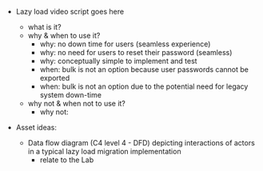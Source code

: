 - Lazy load video script goes here
    - what is it?
    - why & when to use it?
      - why: no down time for users (seamless experience)
      - why: no need for users to reset their password (seamless)
      - why: conceptually simple to implement and test
      - when: bulk is not an option because user passwords cannot be exported
      - when: bulk is not an option due to the potential need for legacy system down-time
    - why not & when not to use it?
      - why not: <finish>

- Asset ideas:
  - Data flow diagram (C4 level 4 - DFD) depicting interactions of actors in a typical lazy load migration implementation
    - relate to the Lab